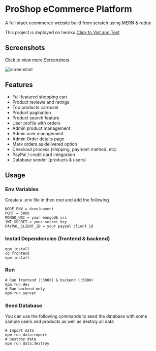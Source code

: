 # ProShop eCommerce Platform
A full stack ecommerce website build from scratch using MERN & redux

This project is deployed on heroku [Click to Vist and Test](https://proshop-mern-app-piyush.herokuapp.com/)

## Screenshots

[Click to view more Screenshots](https://github.com/piyush-21082001/ecommerce_mern/tree/master/screenshots)


![screenshot](https://github.com/piyush-21082001/ecommerce_mern/blob/master/screenshots/home.png)

## Features

- Full featured shopping cart
- Product reviews and ratings
- Top products carousel
- Product pagination
- Product search feature
- User profile with orders
- Admin product management
- Admin user management
- Admin Order details page
- Mark orders as delivered option
- Checkout process (shipping, payment method, etc)
- PayPal / credit card integration
- Database seeder (products & users)

## Usage

### Env Variables

Create a .env file in then root and add the following

```
NODE_ENV = development
PORT = 5000
MONGO_URI = your mongodb uri
JWT_SECRET = your secret key
PAYPAL_CLIENT_ID = your paypal client id
```

### Install Dependencies (frontend & backend)

```
npm install
cd frontend
npm install
```

### Run

```
# Run frontend (:3000) & backend (:5000)
npm run dev
# Run backend only
npm run server
```

### Seed Database

You can use the following commands to seed the database with some sample users and products as well as destroy all data

```
# Import data
npm run data:import
# Destroy data
npm run data:destroy
```
